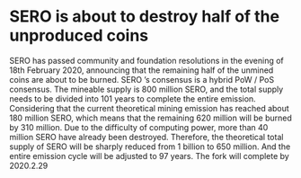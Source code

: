 # SERO is about to destroy half of the unproduced coins

SERO has passed community and foundation resolutions in the evening of 18th February 2020, announcing that the remaining half of the unmined coins are about to be burned. SERO ’s consensus is a hybrid PoW / PoS consensus. The mineable supply is 800 million SERO, and the total supply needs to be divided into 101 years to complete the entire emission. Considering that the current theoretical mining emission has reached about 180 million SERO, which means that the remaining 620 million will be burned by 310 million. Due to the difficulty of computing power, more than 40 million SERO have already been destroyed. Therefore, the theoretical total supply of SERO will be sharply reduced from 1 billion to 650 million. And the entire emission cycle will be adjusted to 97 years. The fork will complete by 2020.2.29